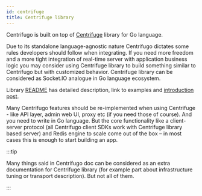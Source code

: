 ```yaml
---
id: centrifuge
title: Centrifuge library
---
```


Centrifugo is built on top of [Centrifuge](https://github.com/centrifugal/centrifuge) library for Go language.

Due to its standalone language-agnostic nature Centrifugo dictates some rules developers should follow when integrating. If you need more freedom and a more tight integration of real-time server with application business logic you may consider using Centrifuge library to build something similar to Centrifugo but with customized behavior. Centrifuge library can be considered as Socket.IO analogue in Go language ecosystem.

Library [README](https://github.com/centrifugal/centrifuge#readme) has detailed description, link to examples and [introduction post](/blog/2021/01/15/centrifuge-intro).

Many Centrifugo features should be re-implemented when using Centrifuge - like API layer, admin web UI, proxy etc (if you need those of course). And you need to write in Go language. But the core functionality like a client-server protocol (all Centrifugo client SDKs work with Centrifuge library based server) and Redis engine to scale come out of the box – in most cases this is enough to start building an app.

:::tip

Many things said in Centrifugo doc can be considered as an extra documentation for Centrifuge library (for example part about infrastructure tuning or transport description). But not all of them.

:::
